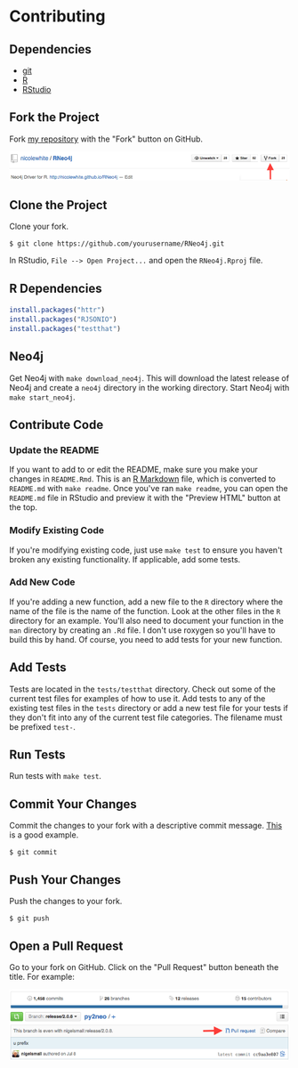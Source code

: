 # Contributing

## Dependencies

* [git](https://git-scm.com/downloads)
* [R](https://cran.r-project.org/mirrors.html)
* [RStudio](https://www.rstudio.com/products/rstudio/download/)

## Fork the Project

Fork [my repository](https://github.com/nicolewhite/RNeo4j) with the "Fork" button on GitHub.

![fork](figure/fork.png)

## Clone the Project

Clone your fork.

```
$ git clone https://github.com/yourusername/RNeo4j.git
```

In RStudio, `File --> Open Project...` and open the `RNeo4j.Rproj` file.

## R Dependencies

```r
install.packages("httr")
install.packages("RJSONIO")
install.packages("testthat")
```

## Neo4j

Get Neo4j with `make download_neo4j`. This will download the latest release of Neo4j and create a `neo4j` directory in the working directory. Start Neo4j with `make start_neo4j`.

## Contribute Code

### Update the README

If you want to add to or edit the README, make sure you make your changes in `README.Rmd`. This is an [R Markdown](https://www.rstudio.com/wp-content/uploads/2015/02/rmarkdown-cheatsheet.pdf) file, which is converted to `README.md` with `make readme`. Once you've ran `make readme`, you can open the `README.md` file in RStudio and preview it with the "Preview HTML" button at the top.

### Modify Existing Code

If you're modifying existing code, just use `make test` to ensure you haven't broken any existing functionality. If applicable, add some tests.

### Add New Code

If you're adding a new function, add a new file to the `R` directory where the name of the file is the name of the function. Look at the other files in the `R` directory for an example. You'll also need to document your function in the `man` directory by creating an `.Rd` file. I don't use roxygen so you'll have to build this by hand. Of course, you need to add tests for your new function.

## Add Tests

Tests are located in the `tests/testthat` directory. Check out some of the current test files for examples of how to use it. Add tests to any of the existing test files in the `tests` directory or add a new test file for your tests if they don't fit into any of the current test file categories. The filename must be prefixed `test-`.

## Run Tests

Run tests with `make test`.

## Commit Your Changes

Commit the changes to your fork with a descriptive commit message. [This](https://github.com/nicolewhite/RNeo4j/commit/38acea8eb7e03d1ae3231405ce0b65a8e39f7062) is a good example.

```
$ git commit
```

## Push Your Changes

Push the changes to your fork.

```
$ git push
```

## Open a Pull Request

Go to your fork on GitHub. Click on the "Pull Request" button beneath the title. For example:

![pr](figure/pr.png)